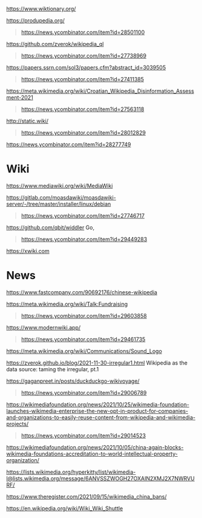 https://www.wiktionary.org/

https://produpedia.org/
> https://news.ycombinator.com/item?id=28501100

https://github.com/zverok/wikipedia_ql
> https://news.ycombinator.com/item?id=27738969

https://papers.ssrn.com/sol3/papers.cfm?abstract_id=3039505
> https://news.ycombinator.com/item?id=27411385

https://meta.wikimedia.org/wiki/Croatian_Wikipedia_Disinformation_Assessment-2021
> https://news.ycombinator.com/item?id=27563118

http://static.wiki/
> https://news.ycombinator.com/item?id=28012829

https://news.ycombinator.com/item?id=28277749

# Wiki
https://www.mediawiki.org/wiki/MediaWiki

https://gitlab.com/moasdawiki/moasdawiki-server/-/tree/master/installer/linux/debian
> https://news.ycombinator.com/item?id=27746717

https://github.com/qbit/widdler Go, 
> https://news.ycombinator.com/item?id=29449283

https://xwiki.com

# News
https://www.fastcompany.com/90692176/chinese-wikipedia

https://meta.wikimedia.org/wiki/Talk:Fundraising
> https://news.ycombinator.com/item?id=29603858

https://www.modernwiki.app/
> https://news.ycombinator.com/item?id=29461735

https://meta.wikimedia.org/wiki/Communications/Sound_Logo

https://zverok.github.io/blog/2021-11-30-irregular1.html Wikipedia as the data source: taming the irregular, pt.1

https://gaganpreet.in/posts/duckduckgo-wikivoyage/
> https://news.ycombinator.com/item?id=29006789

https://wikimediafoundation.org/news/2021/10/25/wikimedia-foundation-launches-wikimedia-enterprise-the-new-opt-in-product-for-companies-and-organizations-to-easily-reuse-content-from-wikipedia-and-wikimedia-projects/
> https://news.ycombinator.com/item?id=29014523

https://wikimediafoundation.org/news/2021/10/05/china-again-blocks-wikimedia-foundations-accreditation-to-world-intellectual-property-organization/

https://lists.wikimedia.org/hyperkitty/list/wikimedia-l@lists.wikimedia.org/message/6ANVSSZWOGH27OXAIN2XMJ2X7NWRVURF/

https://www.theregister.com/2021/09/15/wikimedia_china_bans/

https://en.wikipedia.org/wiki/Wiki_Wiki_Shuttle